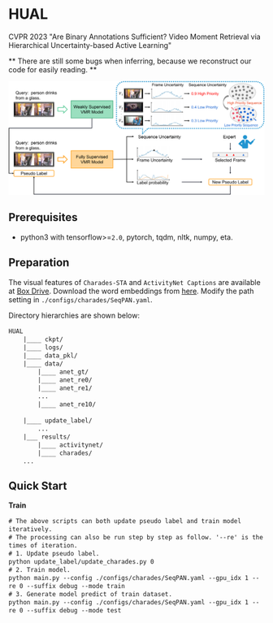 # HUAL
CVPR 2023 "Are Binary Annotations Sufficient? Video Moment Retrieval via Hierarchical Uncertainty-based Active Learning"

** There are still some bugs when inferring, because we reconstruct our code for easily reading. **

![overview](/images/architecture.png)

## Prerequisites
- python3 with tensorflow>=`2.0`, pytorch, tqdm, nltk, numpy, eta.

## Preparation
The visual features of `Charades-STA` and `ActivityNet Captions` are available at [Box Drive](
https://app.box.com/s/d7q5atlidb31cuj1u8znd7prgrck1r1s).
Download the word embeddings from [here](http://nlp.stanford.edu/data/glove.840B.300d.zip). Modify the path setting in `./configs/charades/SeqPAN.yaml`.

Directory hierarchies are shown below:
```
HUAL
    |____ ckpt/
    |____ logs/
    |____ data_pkl/
    |____ data/
        |____ anet_gt/
        |____ anet_re0/
        |____ anet_re1/
        ...
        |____ anet_re10/

    |____ update_label/
        ...
    |___ results/
        |____ activitynet/
        |____ charades/
    ...
```

## Quick Start
**Train**
```shell script
# The above scripts can both update pseudo label and train model iteratively.
# The processing can also be run step by step as follow. '--re' is the times of iteration. 
# 1. Update pseudo label.
python update_label/update_charades.py 0
# 2. Train model.
python main.py --config ./configs/charades/SeqPAN.yaml --gpu_idx 1 --re 0 --suffix debug --mode train
# 3. Generate model predict of train dataset.
python main.py --config ./configs/charades/SeqPAN.yaml --gpu_idx 1 --re 0 --suffix debug --mode test

```
